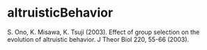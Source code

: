 # altruisticBehavior
S. Ono, K. Misawa, K. Tsuji (2003).
Effect of group selection on the evolution of altruistic behavior. 
J Theor Biol 220, 55-66 (2003).

